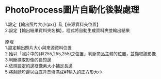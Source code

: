 # PhotoProcess圖片自動化後製處理
1.設定【輸出照片大小(px)】及【來源資料夾位置】<br>
2.設定【輸出結果資料夾名稱】，程式將自動生成資料夾並輸出結果<br>
<br>
原理<br>
1.設定輸出照片大小與來源資料位置<br>
2.始以「照片中的非(255,255,255)之位置」判斷商品主體的位置，並擷取該影像<br>
3.判斷擷取影像的長短邊<br>
4.依照設定的邊框像素大小補足長邊<br>
5.將剩餘短邊以白底背景填滿成#1輸入的正方形大小

